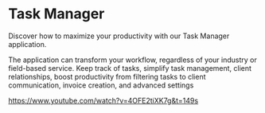 # Task Manager

Discover how to maximize your productivity with our Task Manager application. 

The application can transform your workflow, regardless of your industry or field-based service. Keep track of tasks, simplify task management, client relationships, boost productivity from filtering tasks to client communication, invoice creation, and advanced settings 

https://www.youtube.com/watch?v=4OFE2tiXK7g&t=149s
